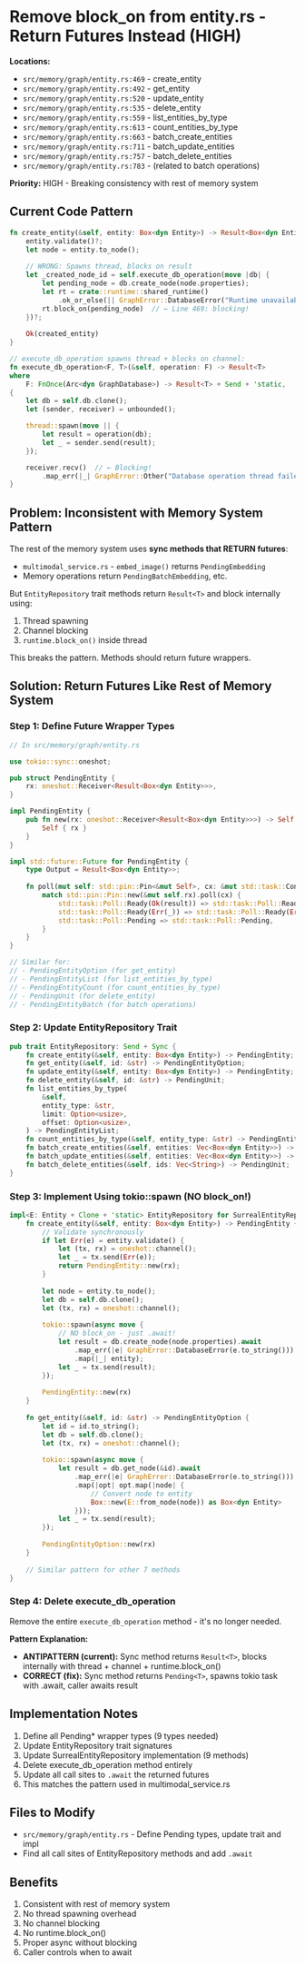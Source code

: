 # Remove block_on from entity.rs - Return Futures Instead (HIGH)

**Locations:**
- `src/memory/graph/entity.rs:469` - create_entity
- `src/memory/graph/entity.rs:492` - get_entity
- `src/memory/graph/entity.rs:520` - update_entity
- `src/memory/graph/entity.rs:535` - delete_entity
- `src/memory/graph/entity.rs:559` - list_entities_by_type
- `src/memory/graph/entity.rs:613` - count_entities_by_type
- `src/memory/graph/entity.rs:663` - batch_create_entities
- `src/memory/graph/entity.rs:711` - batch_update_entities
- `src/memory/graph/entity.rs:757` - batch_delete_entities
- `src/memory/graph/entity.rs:783` - (related to batch operations)

**Priority:** HIGH - Breaking consistency with rest of memory system

## Current Code Pattern

```rust
fn create_entity(&self, entity: Box<dyn Entity>) -> Result<Box<dyn Entity>> {
    entity.validate()?;
    let node = entity.to_node();
    
    // WRONG: Spawns thread, blocks on result
    let _created_node_id = self.execute_db_operation(move |db| {
        let pending_node = db.create_node(node.properties);
        let rt = crate::runtime::shared_runtime()
            .ok_or_else(|| GraphError::DatabaseError("Runtime unavailable".to_string()))?;
        rt.block_on(pending_node)  // ← Line 469: blocking!
    })?;
    
    Ok(created_entity)
}

// execute_db_operation spawns thread + blocks on channel:
fn execute_db_operation<F, T>(&self, operation: F) -> Result<T>
where
    F: FnOnce(Arc<dyn GraphDatabase>) -> Result<T> + Send + 'static,
{
    let db = self.db.clone();
    let (sender, receiver) = unbounded();

    thread::spawn(move || {
        let result = operation(db);
        let _ = sender.send(result);
    });

    receiver.recv()  // ← Blocking!
        .map_err(|_| GraphError::Other("Database operation thread failed".to_string()))?
}
```

## Problem: Inconsistent with Memory System Pattern

The rest of the memory system uses **sync methods that RETURN futures**:
- `multimodal_service.rs` - `embed_image()` returns `PendingEmbedding`
- Memory operations return `PendingBatchEmbedding`, etc.

But `EntityRepository` trait methods return `Result<T>` and block internally using:
1. Thread spawning
2. Channel blocking
3. `runtime.block_on()` inside thread

This breaks the pattern. Methods should return future wrappers.

## Solution: Return Futures Like Rest of Memory System

### Step 1: Define Future Wrapper Types

```rust
// In src/memory/graph/entity.rs

use tokio::sync::oneshot;

pub struct PendingEntity {
    rx: oneshot::Receiver<Result<Box<dyn Entity>>>,
}

impl PendingEntity {
    pub fn new(rx: oneshot::Receiver<Result<Box<dyn Entity>>>) -> Self {
        Self { rx }
    }
}

impl std::future::Future for PendingEntity {
    type Output = Result<Box<dyn Entity>>;
    
    fn poll(mut self: std::pin::Pin<&mut Self>, cx: &mut std::task::Context<'_>) -> std::task::Poll<Self::Output> {
        match std::pin::Pin::new(&mut self.rx).poll(cx) {
            std::task::Poll::Ready(Ok(result)) => std::task::Poll::Ready(result),
            std::task::Poll::Ready(Err(_)) => std::task::Poll::Ready(Err(GraphError::Other("Channel closed".to_string()))),
            std::task::Poll::Pending => std::task::Poll::Pending,
        }
    }
}

// Similar for:
// - PendingEntityOption (for get_entity)
// - PendingEntityList (for list_entities_by_type)
// - PendingEntityCount (for count_entities_by_type)
// - PendingUnit (for delete_entity)
// - PendingEntityBatch (for batch operations)
```

### Step 2: Update EntityRepository Trait

```rust
pub trait EntityRepository: Send + Sync {
    fn create_entity(&self, entity: Box<dyn Entity>) -> PendingEntity;
    fn get_entity(&self, id: &str) -> PendingEntityOption;
    fn update_entity(&self, entity: Box<dyn Entity>) -> PendingEntity;
    fn delete_entity(&self, id: &str) -> PendingUnit;
    fn list_entities_by_type(
        &self,
        entity_type: &str,
        limit: Option<usize>,
        offset: Option<usize>,
    ) -> PendingEntityList;
    fn count_entities_by_type(&self, entity_type: &str) -> PendingEntityCount;
    fn batch_create_entities(&self, entities: Vec<Box<dyn Entity>>) -> PendingEntityBatch;
    fn batch_update_entities(&self, entities: Vec<Box<dyn Entity>>) -> PendingEntityBatch;
    fn batch_delete_entities(&self, ids: Vec<String>) -> PendingUnit;
}
```

### Step 3: Implement Using tokio::spawn (NO block_on!)

```rust
impl<E: Entity + Clone + 'static> EntityRepository for SurrealEntityRepository<E> {
    fn create_entity(&self, entity: Box<dyn Entity>) -> PendingEntity {
        // Validate synchronously
        if let Err(e) = entity.validate() {
            let (tx, rx) = oneshot::channel();
            let _ = tx.send(Err(e));
            return PendingEntity::new(rx);
        }
        
        let node = entity.to_node();
        let db = self.db.clone();
        let (tx, rx) = oneshot::channel();
        
        tokio::spawn(async move {
            // NO block_on - just .await!
            let result = db.create_node(node.properties).await
                .map_err(|e| GraphError::DatabaseError(e.to_string()))
                .map(|_| entity);
            let _ = tx.send(result);
        });
        
        PendingEntity::new(rx)
    }
    
    fn get_entity(&self, id: &str) -> PendingEntityOption {
        let id = id.to_string();
        let db = self.db.clone();
        let (tx, rx) = oneshot::channel();
        
        tokio::spawn(async move {
            let result = db.get_node(&id).await
                .map_err(|e| GraphError::DatabaseError(e.to_string()))
                .map(|opt| opt.map(|node| {
                    // Convert node to entity
                    Box::new(E::from_node(node)) as Box<dyn Entity>
                }));
            let _ = tx.send(result);
        });
        
        PendingEntityOption::new(rx)
    }
    
    // Similar pattern for other 7 methods
}
```

### Step 4: Delete execute_db_operation

Remove the entire `execute_db_operation` method - it's no longer needed.

**Pattern Explanation:**
- **ANTIPATTERN (current):** Sync method returns `Result<T>`, blocks internally with thread + channel + runtime.block_on()
- **CORRECT (fix):** Sync method returns `Pending<T>`, spawns tokio task with .await, caller awaits result

## Implementation Notes

1. Define all Pending* wrapper types (9 types needed)
2. Update EntityRepository trait signatures
3. Update SurrealEntityRepository implementation (9 methods)
4. Delete execute_db_operation method entirely
5. Update all call sites to `.await` the returned futures
6. This matches the pattern used in multimodal_service.rs

## Files to Modify

- `src/memory/graph/entity.rs` - Define Pending types, update trait and impl
- Find all call sites of EntityRepository methods and add `.await`

## Benefits

1. Consistent with rest of memory system
2. No thread spawning overhead
3. No channel blocking
4. No runtime.block_on()
5. Proper async without blocking
6. Caller controls when to await
